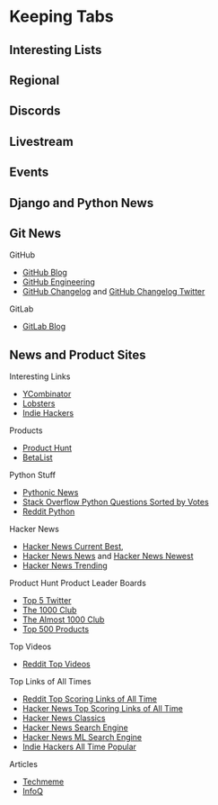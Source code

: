 # Keeping Tabs

## Interesting Lists

<!--
## People and Places

https://github.com/maggiewhite/bayareawomenintech | maggiewhite/bayareawomenintech: List of organizations for women in tech in the bay area

https://freestateforge.com/map
https://twitter.com/FreeStateForge/status/1398424918933520386 | Free State Forge on Twitter: "A lot has changed in the last year &amp; Free State Forge would like to know how KS/KC tech startups have weathered the storm. If you know of a regional startup that has closed or launched in the last 12 months, we'd like to hear about it. https://t.co/PcDc3Wgjii https://t.co/WpynxhrNbX" / Twitter

https://twitter.com/i/lists/1216283681167265792 | @Scobleizer/Top Shelf in Tech (1) on Twitter / Twitter

https://search.firstround.com/lists | Explore Lists | First Search - The best tactical advice in tech

People
https://twitter.com/StanfordEng/following | People followed by Stanford Engineering (@stanfordeng) / Twitter

Southern California Tech Industry
https://twitter.com/Nate_somewhere/status/1218962488189808640
https://docs.google.com/forms/d/e/1FAIpQLSf-ARwLJofwDe6iGQeMKCYEznrrJ3NnSwURaUxmooSHIX0_Mw/viewform

Miami/Bay Area
https://golden.com/lists/investors-who-left-the-sf-bay-area-for-miami-KAMD9Y | Investors who left the SF bay area for Miami | Golden
https://twitter.com/rabois/status/1421909082487853056 | Keith Rabois on Twitter: "Welcoming over 300 engineers to Miami." / Twitter

https://twitter.com/lolitataub/status/1420494291374198784 | lolitataub on Twitter: "💰 Female founders: The Guild put together a google sheet for you. Inside 💁🏽‍♀️ 70+ investors 🗂 400+ resources ✨ and more https://t.co/sPYDfhaqIc" / Twitter
-->

## Regional

<!--
https://thechungreport.com/ | The Chung Report

http://devict.org/survey/ | Salary Survey · devICT

https://twitter.com/Groover_Labs/

https://twitter.com/WichitaCF

Wichita Events

Hutchinson News
https://www.hutchnews.com/

Business Journal
https://www.bizjournals.com/wichita/
https://twitter.com/ICTBiz_BHorwath | Bryan Horwath (@ICTBiz_BHorwath) | Twitter

## Wichita SWE

https://www.facebook.com/events/423530692228364/ | Engineering Expo 2021 | Facebook
https://www.facebook.com/wichitaswe/

## DevICT

DevICT
https://www.meetup.com/devict/events/

Library Tech Talks
https://www.meetup.com/devict/events/khwckrybcfbjb/ | Library Tech Talks: Types are your friends! | Meetup

Game Jam
https://github.com/devict/ictgamejam-guide | devict/ictgamejam-guide: Wisdom commonly shared by the #gamedev channel in the Slack team for devICT
https://itch.io/jam/2018-february-ict-game-jam | 2018 February ICT Game Jam - itch.io

https://devict-hacktoberfest.herokuapp.com/profile | devICT Hacktoberfest 2020
https://github.com/devict | devICT

## Startup

Startup Grind
https://www.startupgrind.com/events
https://www.startupgrind.com/wichita/ | Startup Grind Wichita | Global Community for Entrepreneurs

https://www.startuphutch.com/
https://www.startuphutch.com/news

## Alumni

https://www.pittstate.edu/alumni/events/index.html
https://www.facebook.com/groups/LancasterUniversityAlumniLondon/
-->

## Discords

<!--
What I Shipped
https://docs.google.com/spreadsheets/d/14O-rYAEv12rdL0ASTFVGsMVNPBQN49VQYO9B8fQYj6Y/edit#gid=0

Shipping Fridays
https://discord.com/channels/767860528562307082/797226343938392065 | shipping-friday

Django Discord
https://discord.com/invite/Psc75Cb8 | Django

https://slackin.pyladies.com/
https://twitter.com/pyladies | PyLadies (@pyladies) / Twitter

Organizer Discord
https://discord.com/channels/753457391072444506/753457391072444509 | #general

Anthony
https://discord.com/channels/576802746850869258/599621603931717632 | #general

https://discord.com/invite/t7bHjYQ | Commit Your Code!
-->

## Livestream

<!--
Twitch Category
https://www.twitch.tv/directory/game/Software%20and%20Game%20Development | (3) Software and Game Development - Twitch
-->

## Events

<!--
https://www.meetup.com/pro/python-software-foundation-meetups/
https://www.python.org/events/ | Our Events | Python.org
https://pycon.org/#calendar | Join us at PyCon

https://us.pycon.org/2020/schedule/talks/
https://techyaks.com/python-year-tytop.html
https://pyvideo.org/speakers.html | PyVideo.org · Speakers


## Speaking Offers

PyLadies Miami
https://twitter.com/MiamiPyladies/status/1422339310607650823 | PyLadies Miami on Twitter: "@KatiMichel @PyLadiesSWFL Yes!!!" / Twitter

SF Python
https://docs.google.com/forms/d/e/1FAIpQLScXszUHmx1cZDj580Kh7h2ldn0WrVdVsud2cUCGlc844_rA8Q/viewform | Talks Proposal Submission Form for SF Python

Bay Area Postgres
https://twitter.com/BayAreaPostgres/status/1389264999114227716 | Bay Area Postgres on Twitter: "Have you always wanted to speak at a conference but weren't sure if you'd be any good at it? Well, why not try it out with us by giving a talk at one of our virtual Meetups? Send us a DM and let us know what you'd like to talk about!" / Twitter

Speaking at Vancouver PyLadies
https://www.meetup.com/PyLadies-Vancouver/events/273584092/
https://docs.google.com/forms/d/e/1FAIpQLSfeyv-SurQYWbIde3hetbCR8OFuM-ZvVo9tjoUA9V7G48Joqg/viewform
-->

## Django and Python News

<!--
https://blog.jetbrains.com/pycharm/

https://blog.python.org/

https://www.python.org/download/pre-releases/

Peps
https://www.python.org/dev/peps/ | PEP 0 -- Index of Python Enhancement Proposals (PEPs) | Python.org

https://www.djangoproject.com/weblog/
https://www.djangoproject.com/community/ | Django Community | Django

What's New
https://docs.python.org/3.10/whatsnew/3.10.html | What’s New In Python 3.10 — Python 3.10.0b1 documentation
https://docs.python.org/3/whatsnew/index.html
https://docs.python.org/3.9/whatsnew/3.9.html | What’s New In Python 3.9 — Python 3.9.0a6 documentation
https://www.python.org/downloads/release/python-390a5/
https://pythoninsider.blogspot.com/2020/08/python-390rc1-is-now-available.html

https://www.djangoproject.com/weblog/2021/apr/06/django-32-released/ | Django 3.2 released | Weblog | Django
https://docs.djangoproject.com/en/3.2/releases/3.2/#what-s-new-in-django-3-2 | Django 3.2 release notes | Django documentation | Django

Roundup
https://realpython.com/python-news-july-2021/ | Python News: What's New From July 2021? – Real Python
https://realpython.com/python-news-march-2021/ | Python News: What's New From March 2021? – Real Python
https://learndjango.com/tutorials/whats-new-django-31 | What's New in Django 3.1? | LearnDjango.com
-->

<!--
Django News
Important
https://django-news.com/ | Django News
https://twitter.com/djangonewsbot | Django News (@djangonewsbot) / Twitter
https://dev.to/djangonews/django-news-32-new-python-3-8-pycon-africa-san-francisco-django-virtual-meetup-and-more-10g | Django News #32 - New Python 3.8, PyCon Africa, San Francisco Django Virtual Meetup, and more. - DEV Community 👩‍💻👨‍💻
-->

## Git News

GitHub
* [GitHub Blog](https://github.blog)  
* [GitHub Engineering](https://githubengineering.com) 
* [GitHub Changelog](https://github.blog/changelog/) and [GitHub Changelog Twitter](https://twitter.com/GHchangelog)

GitLab
* [GitLab Blog](https://about.gitlab.com/blog/)

<!--
## GitHub Must Read

https://github.blog/2020-12-07-release-radar-dec-2020/ | Release Radar · December 2020 Edition - The GitHub Blog
https://github.blog/2020-11-16-release-radar-nov-2020/ | Release Radar · November 2020 Edition - The GitHub Blog
https://github.com/blog/2445-release-radar-november-2017 | Release Radar · November 2017
-->

## News and Product Sites

<!--
Nuzzel
* [Nuzzel](http://nuzzel.com)
-->

Interesting Links
* [YCombinator](https://news.ycombinator.com/)
* [Lobsters](https://lobste.rs/)
* [Indie Hackers](https://www.indiehackers.com)

Products
* [Product Hunt](https://www.producthunt.com)
* [BetaList](https://betalist.com/)

Python Stuff
* [Pythonic News](https://news.python.sc/)
* [Stack Overflow Python Questions Sorted by Votes](https://stackoverflow.com/questions/tagged/python?sort=votes)
* [Reddit Python](https://www.reddit.com/r/Python)

Hacker News
* [Hacker News Current Best](https://news.ycombinator.com/best), 
* [Hacker News News](https://news.ycombinator.com/news) and [Hacker News Newest](https://news.ycombinator.com/newest)
* [Hacker News Trending](https://hntrending.com)

Product Hunt Product Leader Boards
* [Top 5 Twitter](https://twitter.com/PHTop5)
* [The 1000 Club](https://www.producthunt.com/e/the-1000-club)
* [The Almost 1000 Club](https://www.producthunt.com/e/the-almost-1000-club)
* [Top 500 Products](http://500products.com)

Top Videos
* [Reddit Top Videos](https://redditvids.com/)

Top Links of All Times
* [Reddit Top Scoring Links of All Time](https://www.reddit.com/r/all/top/?sort=top&t=all)
* [Hacker News Top Scoring Links of All Time](http://www.hntoplinks.com/all)
* [Hacker News Classics](http://jsomers.net/hn)
* [Hacker News Search Engine](https://hndex.org/) 
* [Hacker News ML Search Engine](https://hndex.ml/)
* [Indie Hackers All Time Popular](https://www.indiehackers.com/top/all-time)

Articles
* [Techmeme](https://www.techmeme.com)
* [InfoQ](https://www.infoq.com/)

<!--
https://thenewstack.io

https://womenmake.com/ | Women Make

https://observablehq.com/@tomlarkworthy/hacker-favourites-analysis | Most favorited Hacker News posts of all time / Tom Larkworthy / Observable

https://hn.algolia.com/?q=ask+hn

https://www.indiehackers.com/products?revenueVerification=stripe&sorting=highest-revenue


https://twitter.com/i/lists/suggested | Suggested Lists / Twitter

https://substack.com/discover | Substack

https://twitter.com/explore/tabs/for-you | Explore / Twitter
https://www.youtube.com/feed/trending | Trending - YouTube

Staff pick
https://vimeo.com/channels/bestofthemonth
https://vimeo.com/channels/staffpicks
-->



<!--
Projects
https://dev.to/ben/whos-looking-for-open-source-contributors-june-25-edition-4egn | Who's looking for open source contributors? (June 25 edition)


People

https://opensource.googleblog.com/2020/10/announcing-latest-google-open-source.html | Announcing the latest Google Open Source Peer Bonus winners! | Google Open Source Blog

https://opensource.com/article/21/1/community-awards-2021 | Top 50 authors: Opensource.com Community Awards 2021 | Opensource.com


Article Roundups

https://hashnode.com/post/must-read-developer-articles-on-hashnode-23-ckiyjll500xpp33s1cfv81tzd | Must Read Developer Articles on Hashnode - #23 - Hashnode

Posts and comments
https://dev.to/devteam/the-7-most-popular-dev-posts-from-the-past-week-335c | The 7 Most Popular DEV Posts from the Past Week - DEV Community 👩‍💻👨‍💻
https://dev.to/xenoxdev/underrated-articles-on-dev-to-from-last-week-5a13 | Underrated Articles on Dev.to from Last Week - DEV Community 👩‍💻👨‍💻
https://dev.to/devteam/top-5-dev-comments-from-the-past-week-3n8l | Top 5 DEV Comments from the Past Week

https://community.codenewbie.org/codenewbie/codenewbie-writers-of-the-month-january-2021-3163 | CodeNewbie Writers of the Month — January 2021 - CodeNewbie Community


Papers
https://paperswithcode.com/datasets | Machine Learning Datasets | Papers With Code
https://paperswithcode.com/ | The latest in Machine Learning | Papers With Code
https://twitter.com/an_open_mind/status/1314541192458260482


https://www.nature.com/ | Nature
-->
